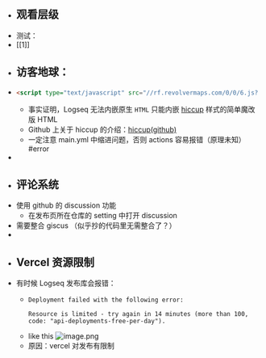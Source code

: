 - ## 观看层级
- 测试：
- [[1]]
- ## 访客地球：
- ```html
  <script type="text/javascript" src="//rf.revolvermaps.com/0/0/6.js?i=5wmg8mtp9cw&amp;m=7&amp;c=e63100&amp;cr1=ffffff&amp;f=arial&amp;l=0&amp;bv=90&amp;lx=-420&amp;ly=420&amp;hi=20&amp;he=7&amp;hc=a8ddff&amp;rs=80" async="async"></script>
  ```
	- 事实证明，Logseq 无法内嵌原生 `HTML` 只能内嵌 [hiccup](https://docs.logseq.com/#/page/hiccup) 样式的简单魔改版 HTML
	- Github 上关于 hiccup 的介绍：[hiccup(github)](https://github.com/weavejester/hiccup/wiki/Syntax)
	- 一定注意 main.yml 中缩进问题，否则 actions 容易报错（原理未知）#error
-
- ## 评论系统
- 使用 github 的 discussion 功能
	- 在发布页所在仓库的 setting 中打开 discussion
- 需要整合 giscus （似乎抄的代码里无需整合了？）
-
- ## Vercel 资源限制
- 有时候 Logseq 发布库会报错：
	- ```github
	  Deployment failed with the following error:
	  
	  Resource is limited - try again in 14 minutes (more than 100, code: "api-deployments-free-per-day").
	  ```
	- like this ![image.png](../assets/image_1660634389379_0.png)
	- 原因：vercel 对发布有限制